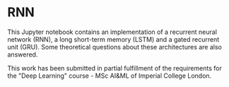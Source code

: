 # RNN
This Jupyter notebook contains an implementation of a recurrent neural network (RNN), a long short-term memory (LSTM) and a gated recurrent unit (GRU). Some theoretical questions about these architectures are also answered.  
  
This work has been submitted in partial fulfillment of the requirements for the "Deep Learning" course - MSc AI&ML of Imperial College London.
